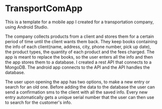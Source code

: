 # TransportComApp

This is a template for a mobile app I created for a transportation company, using Android Studio. 

The company collects products from a client and stores them for a certain period of time until the client wants them back.
They keep books containing the info of each client(name, address, city, phone number, pick up date), the product types,
the quantity of each product and the fees charged. The app is meant to replace the books, so the user enters all the info and 
then the app stores them to a database. I created a rest API that connects to a MongoDB. The android app connects to the API and the API handles the database. 

The user upon opening the app has two options, to make a new entry or search for an old one. Before adding the data to the database the user can send 
a confirmation sms to the client with all the saved info. Every new entry automatically gets a unique serial number that the user can then use to search for the customer's info.  

